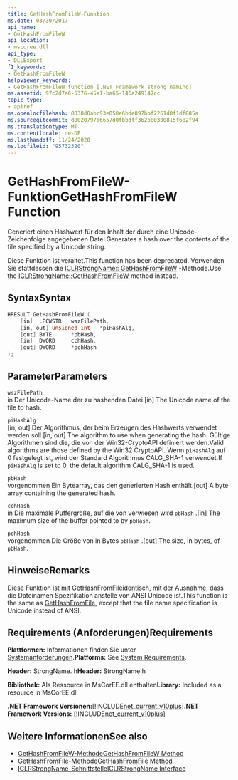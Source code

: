 ```yaml
---
title: GetHashFromFileW-Funktion
ms.date: 03/30/2017
api_name:
- GetHashFromFileW
api_location:
- mscoree.dll
api_type:
- DLLExport
f1_keywords:
- GetHashFromFileW
helpviewer_keywords:
- GetHashFromFileW function [.NET Framework strong naming]
ms.assetid: 97c2d7a6-5376-45a1-ba65-146a249147cc
topic_type:
- apiref
ms.openlocfilehash: 8038d0abc93e058e6bde897bbf2261d8f1df885a
ms.sourcegitcommit: d8020797a6657d0fbbdff362b80300815f682f94
ms.translationtype: MT
ms.contentlocale: de-DE
ms.lasthandoff: 11/24/2020
ms.locfileid: "95732320"
---
```

# <a name="gethashfromfilew-function"></a><span data-ttu-id="b1f7d-102">GetHashFromFileW-Funktion</span><span class="sxs-lookup"><span data-stu-id="b1f7d-102">GetHashFromFileW Function</span></span>

<span data-ttu-id="b1f7d-103">Generiert einen Hashwert für den Inhalt der durch eine Unicode-Zeichenfolge angegebenen Datei.</span><span class="sxs-lookup"><span data-stu-id="b1f7d-103">Generates a hash over the contents of the file specified by a Unicode string.</span></span>  
  
 <span data-ttu-id="b1f7d-104">Diese Funktion ist veraltet.</span><span class="sxs-lookup"><span data-stu-id="b1f7d-104">This function has been deprecated.</span></span> <span data-ttu-id="b1f7d-105">Verwenden Sie stattdessen die [ICLRStrongName:: GetHashFromFileW](../hosting/iclrstrongname-gethashfromfilew-method.md) -Methode.</span><span class="sxs-lookup"><span data-stu-id="b1f7d-105">Use the [ICLRStrongName::GetHashFromFileW](../hosting/iclrstrongname-gethashfromfilew-method.md) method instead.</span></span>  
  
## <a name="syntax"></a><span data-ttu-id="b1f7d-106">Syntax</span><span class="sxs-lookup"><span data-stu-id="b1f7d-106">Syntax</span></span>  
  
```cpp  
HRESULT GetHashFromFileW (
    [in]  LPCWSTR   wszFilePath,  
    [in, out] unsigned int   *piHashAlg,  
    [out] BYTE      *pbHash,  
    [in]  DWORD     cchHash,  
    [out] DWORD     *pchHash  
);
```  
  
## <a name="parameters"></a><span data-ttu-id="b1f7d-107">Parameter</span><span class="sxs-lookup"><span data-stu-id="b1f7d-107">Parameters</span></span>  

 `wszFilePath`  
 <span data-ttu-id="b1f7d-108">in Der Unicode-Name der zu hashenden Datei.</span><span class="sxs-lookup"><span data-stu-id="b1f7d-108">[in] The Unicode name of the file to hash.</span></span>  
  
 `piHashAlg`  
 <span data-ttu-id="b1f7d-109">[in, out] Der Algorithmus, der beim Erzeugen des Hashwerts verwendet werden soll.</span><span class="sxs-lookup"><span data-stu-id="b1f7d-109">[in, out] The algorithm to use when generating the hash.</span></span> <span data-ttu-id="b1f7d-110">Gültige Algorithmen sind die, die von der Win32-CryptoAPI definiert werden.</span><span class="sxs-lookup"><span data-stu-id="b1f7d-110">Valid algorithms are those defined by the Win32 CryptoAPI.</span></span> <span data-ttu-id="b1f7d-111">Wenn `piHashAlg` auf 0 festgelegt ist, wird der Standard Algorithmus CALG_SHA-1 verwendet.</span><span class="sxs-lookup"><span data-stu-id="b1f7d-111">If `piHashAlg` is set to 0, the default algorithm CALG_SHA-1 is used.</span></span>  
  
 `pbHash`  
 <span data-ttu-id="b1f7d-112">vorgenommen Ein Bytearray, das den generierten Hash enthält.</span><span class="sxs-lookup"><span data-stu-id="b1f7d-112">[out] A byte array containing the generated hash.</span></span>  
  
 `cchHash`  
 <span data-ttu-id="b1f7d-113">in Die maximale Puffergröße, auf die von verwiesen wird `pbHash` .</span><span class="sxs-lookup"><span data-stu-id="b1f7d-113">[in] The maximum size of the buffer pointed to by `pbHash`.</span></span>  
  
 `pchHash`  
 <span data-ttu-id="b1f7d-114">vorgenommen Die Größe von in Bytes `pbHash` .</span><span class="sxs-lookup"><span data-stu-id="b1f7d-114">[out] The size, in bytes, of `pbHash`.</span></span>  
  
## <a name="remarks"></a><span data-ttu-id="b1f7d-115">Hinweise</span><span class="sxs-lookup"><span data-stu-id="b1f7d-115">Remarks</span></span>  

 <span data-ttu-id="b1f7d-116">Diese Funktion ist mit [GetHashFromFile](gethashfromfile-function.md)identisch, mit der Ausnahme, dass die Dateinamen Spezifikation anstelle von ANSI Unicode ist.</span><span class="sxs-lookup"><span data-stu-id="b1f7d-116">This function is the same as [GetHashFromFile](gethashfromfile-function.md), except that the file name specification is Unicode instead of ANSI.</span></span>  
  
## <a name="requirements"></a><span data-ttu-id="b1f7d-117">Requirements (Anforderungen)</span><span class="sxs-lookup"><span data-stu-id="b1f7d-117">Requirements</span></span>  

 <span data-ttu-id="b1f7d-118">**Plattformen:** Informationen finden Sie unter [Systemanforderungen](../../get-started/system-requirements.md).</span><span class="sxs-lookup"><span data-stu-id="b1f7d-118">**Platforms:** See [System Requirements](../../get-started/system-requirements.md).</span></span>  
  
 <span data-ttu-id="b1f7d-119">**Header:** StrongName. h</span><span class="sxs-lookup"><span data-stu-id="b1f7d-119">**Header:** StrongName.h</span></span>  
  
 <span data-ttu-id="b1f7d-120">**Bibliothek:** Als Ressource in MsCorEE.dll enthalten</span><span class="sxs-lookup"><span data-stu-id="b1f7d-120">**Library:** Included as a resource in MsCorEE.dll</span></span>  
  
 <span data-ttu-id="b1f7d-121">**.NET Framework Versionen:**[!INCLUDE[net_current_v10plus](../../../../includes/net-current-v10plus-md.md)]</span><span class="sxs-lookup"><span data-stu-id="b1f7d-121">**.NET Framework Versions:** [!INCLUDE[net_current_v10plus](../../../../includes/net-current-v10plus-md.md)]</span></span>  
  
## <a name="see-also"></a><span data-ttu-id="b1f7d-122">Weitere Informationen</span><span class="sxs-lookup"><span data-stu-id="b1f7d-122">See also</span></span>

- [<span data-ttu-id="b1f7d-123">GetHashFromFileW-Methode</span><span class="sxs-lookup"><span data-stu-id="b1f7d-123">GetHashFromFileW Method</span></span>](../hosting/iclrstrongname-gethashfromfilew-method.md)
- [<span data-ttu-id="b1f7d-124">GetHashFromFile-Methode</span><span class="sxs-lookup"><span data-stu-id="b1f7d-124">GetHashFromFile Method</span></span>](../hosting/iclrstrongname-gethashfromfile-method.md)
- [<span data-ttu-id="b1f7d-125">ICLRStrongName-Schnittstelle</span><span class="sxs-lookup"><span data-stu-id="b1f7d-125">ICLRStrongName Interface</span></span>](../hosting/iclrstrongname-interface.md)
